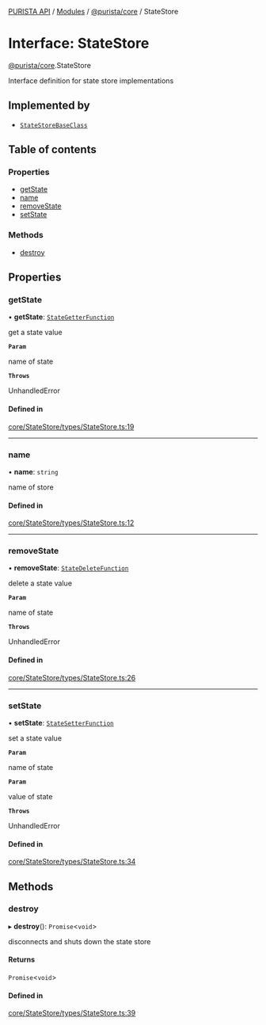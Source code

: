 [PURISTA API](../README.md) / [Modules](../modules.md) / [@purista/core](../modules/purista_core.md) / StateStore

# Interface: StateStore

[@purista/core](../modules/purista_core.md).StateStore

Interface definition for state store implementations

## Implemented by

- [`StateStoreBaseClass`](../classes/purista_core.StateStoreBaseClass.md)

## Table of contents

### Properties

- [getState](purista_core.StateStore.md#getstate)
- [name](purista_core.StateStore.md#name)
- [removeState](purista_core.StateStore.md#removestate)
- [setState](purista_core.StateStore.md#setstate)

### Methods

- [destroy](purista_core.StateStore.md#destroy)

## Properties

### getState

• **getState**: [`StateGetterFunction`](../modules/purista_core.md#stategetterfunction)

get a state value

**`Param`**

name of state

**`Throws`**

UnhandledError

#### Defined in

[core/StateStore/types/StateStore.ts:19](https://github.com/sebastianwessel/purista/blob/master/packages/core/src/core/StateStore/types/StateStore.ts#L19)

___

### name

• **name**: `string`

name of store

#### Defined in

[core/StateStore/types/StateStore.ts:12](https://github.com/sebastianwessel/purista/blob/master/packages/core/src/core/StateStore/types/StateStore.ts#L12)

___

### removeState

• **removeState**: [`StateDeleteFunction`](../modules/purista_core.md#statedeletefunction)

delete a state value

**`Param`**

name of state

**`Throws`**

UnhandledError

#### Defined in

[core/StateStore/types/StateStore.ts:26](https://github.com/sebastianwessel/purista/blob/master/packages/core/src/core/StateStore/types/StateStore.ts#L26)

___

### setState

• **setState**: [`StateSetterFunction`](../modules/purista_core.md#statesetterfunction)

set a state value

**`Param`**

name of state

**`Param`**

value of state

**`Throws`**

UnhandledError

#### Defined in

[core/StateStore/types/StateStore.ts:34](https://github.com/sebastianwessel/purista/blob/master/packages/core/src/core/StateStore/types/StateStore.ts#L34)

## Methods

### destroy

▸ **destroy**(): `Promise`<`void`\>

disconnects and shuts down the state store

#### Returns

`Promise`<`void`\>

#### Defined in

[core/StateStore/types/StateStore.ts:39](https://github.com/sebastianwessel/purista/blob/master/packages/core/src/core/StateStore/types/StateStore.ts#L39)
